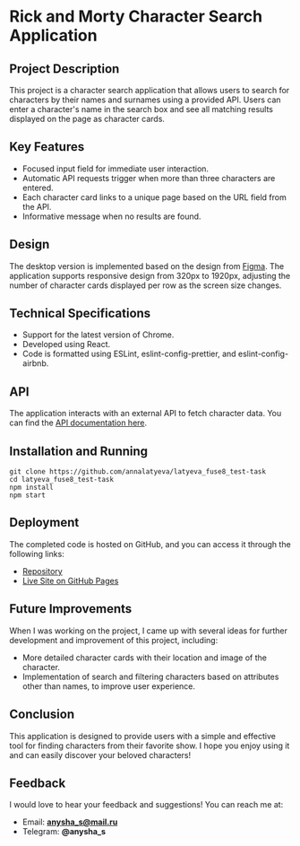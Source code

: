 # Rick and Morty Character Search Application

## Project Description

This project is a character search application that allows users to search for characters by their names and surnames using a provided API. Users can enter a character's name in the search box and see all matching results displayed on the page as character cards.

## Key Features

- Focused input field for immediate user interaction.
- Automatic API requests trigger when more than three characters are entered.
- Each character card links to a unique page based on the URL field from the API.
- Informative message when no results are found.

## Design

The desktop version is implemented based on the design from [Figma](https://www.figma.com/design/OqXrvb70uW6plWJYGW4cvI/Rick-nad-Morti-test?node-id=101-2&p=f&t=zrmVhbhxKpJKZ5IE-0).
The application supports responsive design from 320px to 1920px, adjusting the number of character cards displayed per row as the screen size changes.

## Technical Specifications

- Support for the latest version of Chrome.
- Developed using React.
- Code is formatted using ESLint, eslint-config-prettier, and eslint-config-airbnb.

## API

The application interacts with an external API to fetch character data. You can find the [API documentation here](https://rickandmortyapi.com/documentation/#rest).

## Installation and Running

```
git clone https://github.com/annalatyeva/latyeva_fuse8_test-task
cd latyeva_fuse8_test-task
npm install
npm start
```

## Deployment

The completed code is hosted on GitHub, and you can access it through the following links:

- [Repository](https://github.com/annalatyeva/latyeva_fuse8_test-task)
- [Live Site on GitHub Pages](https://annalatyeva.github.io/latyeva_fuse8_test-task/)

## Future Improvements

When I was working on the project, I came up with several ideas for further development and improvement of this project, including:

- More detailed character cards with their location and image of the character.
- Implementation of search and filtering characters based on attributes other than names, to improve user experience.

## Conclusion

This application is designed to provide users with a simple and effective tool for finding characters from their favorite show. I hope you enjoy using it and can easily discover your beloved characters!

## Feedback

I would love to hear your feedback and suggestions! You can reach me at:

- Email: **anysha_s@mail.ru**
- Telegram: **@anysha_s**
